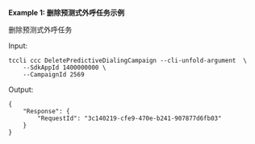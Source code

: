 **Example 1: 删除预测式外呼任务示例**

删除预测式外呼任务

Input: 

```
tccli ccc DeletePredictiveDialingCampaign --cli-unfold-argument  \
    --SdkAppId 1400000000 \
    --CampaignId 2569
```

Output: 
```
{
    "Response": {
        "RequestId": "3c140219-cfe9-470e-b241-907877d6fb03"
    }
}
```

